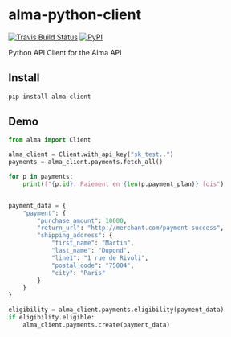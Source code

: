 # alma-python-client

[![Travis Build Status](https://travis-ci.org/alma/alma-python-client.svg?branch=main)](https://travis-ci.org/alma/alma-python-client) [![PyPI](https://img.shields.io/pypi/v/alma-client.svg)](https://pypi.python.org/pypi/alma-client)

Python API Client for the Alma API

## Install

```bash
pip install alma-client
```

## Demo


```python
from alma import Client

alma_client = Client.with_api_key("sk_test..")
payments = alma_client.payments.fetch_all()

for p in payments:
    print(f"{p.id}: Paiement en {len(p.payment_plan)} fois")


payment_data = { 
    "payment": {
        "purchase_amount": 10000,
        "return_url": "http://merchant.com/payment-success",
        "shipping_address": {
            "first_name": "Martin",
            "last_name": "Dupond",
            "line1": "1 rue de Rivoli",
            "postal_code": "75004",
            "city": "Paris"
        }
    }
}

eligibility = alma_client.payments.eligibility(payment_data)
if eligibility.eligible:
    alma_client.payments.create(payment_data)
```
